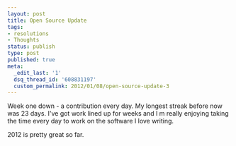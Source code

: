 ```yaml
---
layout: post
title: Open Source Update
tags:
- resolutions
- Thoughts
status: publish
type: post
published: true
meta:
  _edit_last: '1'
  dsq_thread_id: '608831197'
  custom_permalink: 2012/01/08/open-source-update-3
---
```

Week one down - a contribution every day. My longest streak before now was 23 days. I've got work lined up for weeks   and I m really enjoying taking the time every day to work on the software I love writing.

2012 is pretty great so far.
